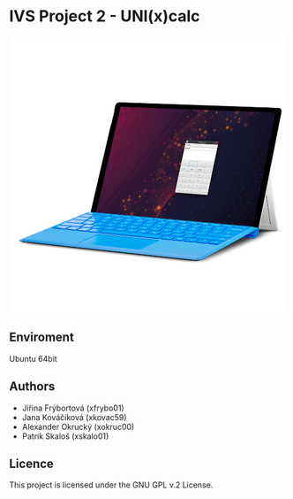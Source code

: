 # IVS Project 2 - UNI(x)calc

<div align="center">
    <img src="preview.png">
</div>

## Enviroment
Ubuntu 64bit

## Authors
- Jiřina Frýbortová   (xfrybo01)
- Jana Kováčiková     (xkovac59)
- Alexander Okrucký   (xokruc00)
- Patrik Skaloš       (xskalo01)

## Licence

This project is licensed under the GNU GPL v.2 License.
